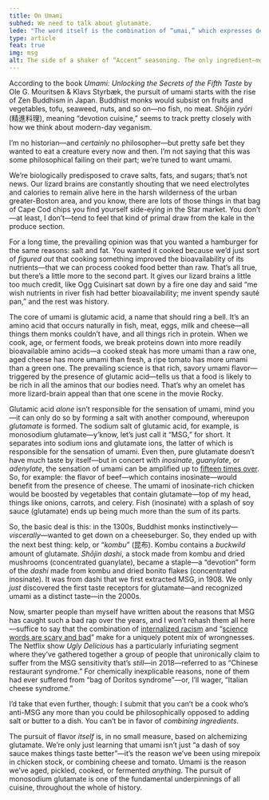 ```yaml
---
title: On Umami
subhed: We need to talk about glutamate.
lede: "The word itself is the combination of “umai,” which expresses deliciousness (the way “yum” does, near as I can tell), and “mi,” which means “essence” or “taste.” Apparantly the name was never intended to stick—but here we are, stone-faced, discussing “yum taste.”"
type: article
feat: true
img: msg
alt: The side of a shaker of “Accent” seasoning. The only ingredient—monosodium glutimate—is centered.
---
```


According to the book _Umami: Unlocking the Secrets of the Fifth Taste_ by Ole G. Mouritsen & Klavs Styrbæk, the pursuit of umami starts with the rise of Zen Buddhism in Japan. Buddhist monks would subsist on fruits and vegetables, tofu, seaweed, nuts, and so on—no fish, no meat. _Shōjin ryōri_ (精進料理), meaning “devotion cuisine,” seems to track pretty closely with how we think about modern-day veganism.

I’m no historian—and _certainly_ no philosopher—but pretty safe bet they wanted to eat a creature every now and then. I’m not saying that this was some philosophical failing on their part; we’re tuned to want umami.

We’re biologically predisposed to crave salts, fats, and sugars; that’s not news. Our lizard brains are constantly shouting that we need electrolytes and calories to remain alive here in the harsh wilderness of the urban greater-Boston area, and you know, there are lots of those things in that bag of Cape Cod chips you find yourself side-eying in the Star market. You don’t—at least, I don’t—tend to feel that kind of primal draw from the kale in the produce section.

For a long time, the prevailing opinion was that you wanted a hamburger for the same reasons: salt and fat. You wanted it cooked because we’d just sort of _figured out_ that cooking something improved the bioavailability of its nutrients—that we can process cooked food better than raw. That’s all true, but there’s a little more to the second part. It gives our lizard brains a little too much credit, like Ogg Cuisinart sat down by a fire one day and said “me wish nutrients in river fish had better bioavailability; me invent spendy sauté pan,” and the rest was history.

The core of umami is glutamic acid, a name that should ring a bell. It’s an amino acid that occurs naturally in fish, meat, eggs, milk and cheese—all things them monks couldn’t have, and all things rich in protein. When we cook, age, or ferment foods, we break proteins down into more readily bioavailable amino acids—a cooked steak has more umami than a raw one, aged cheese has more umami than fresh, a ripe tomato has more umami than a green one. The prevailing science is that rich, savory umami flavor—triggered by the presence of glutamic acid—tells us that a food is likely to be rich in all the aminos that our bodies need. That’s why an omelet has more lizard-brain appeal than that one scene in the movie Rocky.

Glutamic acid _alone_ isn’t responsible for the sensation of umami, mind you—it can only do so by forming a salt with another compound, whereupon _glutamate_ is formed. The sodium salt of glutamic acid, for example, is monosodium glutamate—y’know, let’s just call it “MSG,” for short. It separates into sodium ions and glutamate ions, the latter of which is responsible for the sensation of umami. Even then, pure glutamate doesn’t have much taste by itself—but in concert with _inosinate_, _guanylate_, or _adenylate_, the sensation of umami can be amplified up to [fifteen times over](http://www.pnas.org/content/105/52/20930.full). So, for example: the flavor of beef—which contains inosinate—would benefit from the presence of cheese. The umami of inosinate-rich chicken would be boosted by vegetables that contain glutamate—top of my head, things like onions, carrots, and celery. Fish (inosinate) with a splash of soy sauce (glutamate) ends up being much more than the sum of its parts.

So, the basic deal is this: in the 1300s, Buddhist monks instinctively—_viscerally_—wanted to get down on a cheeseburger. So, they ended up with the next best thing: kelp, or “_kombu_” (昆布). Kombu contains a _buckwild_ amount of glutamate. _Shōjin dashi_, a stock made from kombu and dried mushrooms (concentrated guanylate), became a staple—a “devotion” form of the _dashi_ made from kombu and dried bonito flakes (concentrated inosinate). It was from dashi that we first extracted MSG, in 1908. We only _just_ discovered the first taste receptors for glutamate—and recognized umami as a distinct taste—in the 2000s.

Now, smarter people than myself have written about the reasons that MSG has caught such a bad rap over the years, and I won’t rehash them all here—suffice to say that the combination of [internalized racism](https://fivethirtyeight.com/features/how-msg-got-a-bad-rap-flawed-science-and-xenophobia/) and “[science words are scary and bad](https://www.salon.com/2010/03/18/msg_huffington_post/)” make for a uniquely potent mix of wrongnesses. The Netflix show _Ugly Delicious_ has a particularly infuriating segment where they’ve gathered together a group of people that unironically claim to suffer from the MSG sensitivity that’s _still_—in 2018—referred to as “Chinese restaurant syndrome.” For chemically inexplicable reasons, none of them had ever suffered from “bag of Doritos syndrome”—or, I’ll wager, “Italian cheese syndrome.”

I’d take that even further, though: I submit that you can’t be a cook who’s anti-MSG any more than you could be philosophically opposed to adding salt or butter to a dish. You can’t be in favor of _combining ingredients_.

The pursuit of flavor _itself_ is, in no small measure, based on alchemizing glutamate. We’re only just learning that umami isn’t just “a dash of soy sauce makes things taste better”—it’s the reason we’ve been using mirepoix in chicken stock, or combining cheese and tomato. Umami is the reason we’ve aged, pickled, cooked, or fermented _anything_. The pursuit of monosodium glutamate is one of the fundamental underpinnings of all cuisine, throughout the whole of history.
